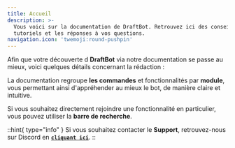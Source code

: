 ```yaml
---
title: Accueil
description: >-
  Vous voici sur la documentation de DraftBot. Retrouvez ici des conseils, des
  tutoriels et les réponses à vos questions.
navigation.icon: 'twemoji:round-pushpin'
---
```


Afin que votre découverte d **DraftBot** via notre documentation se passe au mieux, voici quelques détails concernant la rédaction :

La documentation regroupe **les commandes** et fonctionnalités par **module**, vous permettant ainsi d'appréhender au mieux le bot, de manière claire et intuitive.

Si vous souhaitez directement rejoindre une fonctionnalité en particulier, vous pouvez utiliser la **barre de recherche**.

::hint{ type="info" }
Si vous souhaitez contacter le **Support**, retrouvez-nous sur Discord en [**`cliquant ici`**](https://discord.com/invite/DrzKVU3).
::
